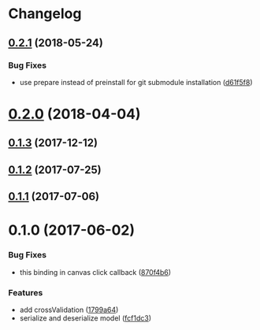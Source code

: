 # Changelog

<a name="0.2.1"></a>

## [0.2.1](https://github.com/mljs/libsvm/compare/v0.2.0...v0.2.1) (2018-05-24)

### Bug Fixes

- use prepare instead of preinstall for git submodule installation ([d61f5f8](https://github.com/mljs/libsvm/commit/d61f5f8))

<a name="0.2.0"></a>

# [0.2.0](https://github.com/mljs/libsvm/compare/v0.1.3...v0.2.0) (2018-04-04)

<a name="0.1.3"></a>

## [0.1.3](https://github.com/mljs/libsvm/compare/v0.1.2...v0.1.3) (2017-12-12)

<a name="0.1.2"></a>

## [0.1.2](https://github.com/mljs/libsvm/compare/v0.1.1...v0.1.2) (2017-07-25)

<a name="0.1.1"></a>

## [0.1.1](https://github.com/mljs/libsvm/compare/v0.1.0...v0.1.1) (2017-07-06)

<a name="0.1.0"></a>

# 0.1.0 (2017-06-02)

### Bug Fixes

- this binding in canvas click callback ([870f4b6](https://github.com/mljs/libsvm/commit/870f4b6))

### Features

- add crossValidation ([1799a64](https://github.com/mljs/libsvm/commit/1799a64))
- serialize and deserialize model ([fcf1dc3](https://github.com/mljs/libsvm/commit/fcf1dc3))
